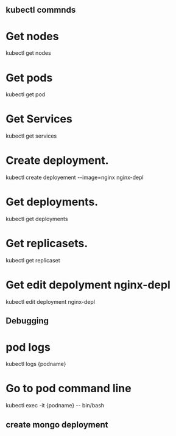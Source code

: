 ## kubectl commnds

# Get nodes
kubectl get nodes

# Get pods
kubectl get pod

# Get Services
kubectl get services

# Create deployment.
kubectl create deployement --image=nginx nginx-depl

# Get deployments.
kubectl get deployments

# Get replicasets.
kubectl get replicaset

# Get edit depolyment nginx-depl
kubectl edit deployment nginx-depl

## Debugging

# pod logs
kubectl logs {podname}

# Go to pod command line
kubectl exec -it {podname} -- bin/bash

## create mongo deployment


